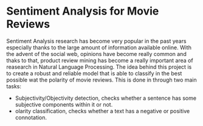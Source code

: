 # Sentiment Analysis for Movie Reviews

Sentiment Analysis research has become very popular in the past years especially thanks to the large amount of information available online.
With the advent of the social web, opinions have become really common and thaks to that, product review mining has become a really important area of reasearch in Natural Language Processing.
The idea behind this project is to create a robust and reliable model that is able to classify in the best possible wat the polarity of movie reviews.
This is done in through two main tasks:

- Subjectivity/Objectivity detection, checks whether a sentence has some subjective components within it or not.
- olarity classification, checks whether a text has a negative or positive connotation.
